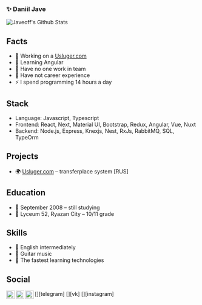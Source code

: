 ### ✨ Daniil Jave

![Javeoff's Github Stats](https://github-readme-stats.codestackr.vercel.app/api?username=javeoff&show_icons=true&hide_border=true&theme=light)

## Facts
- 🔭 Working on a [Usluger.com](https://usluger.com)
- 🌱 Learning Angular
- 👯 Have no one work in team
- 💼 Have not career experience
- ⚡ I spend programming 14 hours a day

## Stack
- Language: Javascript, Typescript
- Frontend: React, Next, Material UI, Bootstrap, Redux, Angular, Vue, Nuxt
- Backend: Node.js, Express, Knexjs, Nest,  RxJs, RabbitMQ, SQL, TypeOrm

## Projects
- 🌍 [Usluger.com](https://usluger.com) – transferplace system [RUS]

## Education
- 🎒 September 2008 – still studying
- 💼 Lyceum 52, Ryazan City – 10/11 grade

## Skills
- 💬 English intermediately
- 🎸 Guitar music
- 👀 The fastest learning technologies

## Social
[<img align="left" width="22px" alt="javeoff | Twitter" src="https://simpleicons.org/icons/telegram.svg" />][telegram]
[<img align="left" width="22px" alt="javeoff | VK" src="https://simpleicons.org/icons/vk.svg" />][vk]
[<img align="left" width="22px" alt="javeoff | Instagram" src="https://simpleicons.org/icons/instagram.svg" />][instagram]

